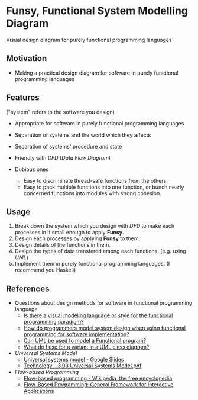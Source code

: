 # Funsy, Functional System Modelling Diagram

Visual design diagram for purely functional programming languages


## Motivation

* Making a practical design diagram for software in purely functional
  programming languages


## Features

("system" refers to the software you design)

* Appropriate for software in purely functional programming languages
* Separation of systems and the world which they affects
* Separation of systems' procedure and state
* Friendly with _DFD_ (_Data Flow Diagram_)

* Dubious ones
  * Easy to discriminate thread-safe functions from the others.
  * Easy to pack multiple functions into one function, or bunch nearly
    concerned functions into modules with strong cohesion.


## Usage

1. Break down the system which you design with _DFD_ to make each processes in
  it small enough to apply **Funsy**.
2. Design each processes by applying **Funsy** to them.
3. Design details of the functions in them.
4. Design the types of data transfered among each functions.
  (e.g. using _UML_)
5. Implement them in purely functional programming languages.
  (I recommend you Haskell)


## References

* Questions about design methods for software in functional programming language
  * [Is there a visual modeling language or style for the functional programming paradigm?](http://stackoverflow.com/questions/1364237/is-there-a-visual-modeling-language-or-style-for-the-functional-programming-para)
  * [How do programmers model system design when using functional programming for software implementation?](http://www.quora.com/How-do-programmers-model-system-design-when-using-functional-programming-for-software-implementation)
  * [Can UML be used to model a Functional program?](http://stackoverflow.com/questions/2457903/can-uml-be-used-to-model-a-functional-program)
  * [What do I use for a variant in a UML class diagram?](http://programmers.stackexchange.com/questions/263130/what-do-i-use-for-a-variant-in-a-uml-class-diagram) 
* _Universal Systems Model_
  * [Universal systems model - Google Slides](https://docs.google.com/presentation/d/131zyaZVb4ZW92XSlC24vFPFFh0j1jyI2upl9fHO04Lk/edit#slide=id.p18)
  * [Technology - 3.03 Universal Systems Model.pdf](http://www.wsfcs.k12.nc.us/cms/lib/NC01001395/Centricity/Domain/1555/3.03_Universal_Systems_Model.pdf)
* _Flow-based Programming_
  * [Flow-based programming - Wikipedia, the free encyclopedia](http://en.wikipedia.org/wiki/Flow-based_programming)
  * [Flow-Based Programming: General Framework for Interactive Applications](http://www.jpaulmorrison.com/fbp/scrmgr.htm)

